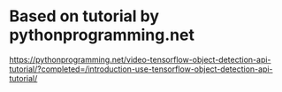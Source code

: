 
# Based on tutorial by pythonprogramming.net
https://pythonprogramming.net/video-tensorflow-object-detection-api-tutorial/?completed=/introduction-use-tensorflow-object-detection-api-tutorial/
